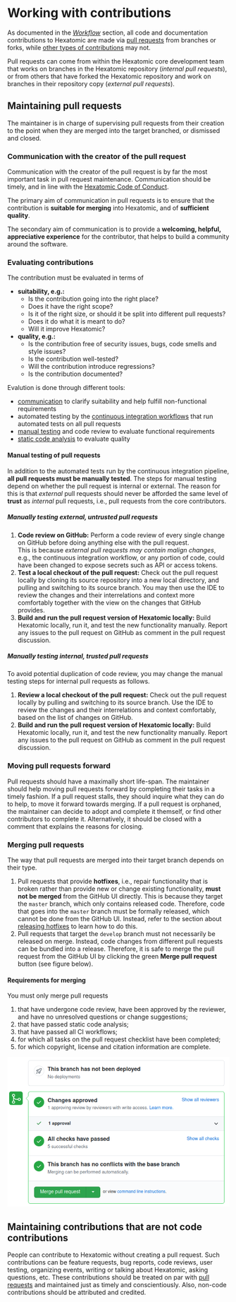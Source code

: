 # Working with contributions

As documented in the [*Workflow*](../../development/workflow/) section, all code and documentation contributions to Hexatomic are made via [pull requests](#maintaining-pull-requests) from branches or forks, while [other types of contributions](#maintaining-contributions-that-are-not-code-contributions) may not.

Pull requests can come from within the Hexatomic core development team that works on branches in the Hexatomic repository (*internal pull requests*), or from others that have forked the Hexatomic repository and work on branches in their repository copy (*external pull requests*).

## Maintaining pull requests

The maintainer is in charge of supervising pull requests from their creation to the point when they are merged into the target branched, or dismissed and closed.

### Communication with the creator of the pull request  

Communication with the creator of the pull request is by far the most important task in pull request maintenance.
Communication should be timely, and in line with the [Hexatomic Code of Conduct](https://github.com/hexatomic/hexatomic/blob/develop/CODE_OF_CONDUCT.md).

The primary aim of communication in pull requests is to ensure that the contribution 
is **suitable for merging** into Hexatomic, and of **sufficient quality**.

The secondary aim of communication is to provide a **welcoming, helpful, appreciative experience** for the contributor,
that helps to build a community around the software.

### Evaluating contributions

The contribution must be evaluated in terms of 

- **suitability, e.g.:**
  - Is the contribution going into the right place?
  - Does it have the right scope?
  - Is it of the right size, or should it be split into different pull requests?
  - Does it do what it is meant to do?
  - Will it improve Hexatomic?
- **quality, e.g.:**
  - Is the contribution free of security issues, bugs, code smells and style issues?
  - Is the contribution well-tested?
  - Will the contribution introduce regressions?
  - Is the contribution documented?

Evalution is done through different tools:
- [communication](#communication-with-the-creator-of-the-pull-request) to clarify suitability and help fulfill non-functional requirements
- automated testing by the [continuous integration workflows](../continuous-integration/) that run automated tests on all pull requests
- [manual testing](#manual-testing-of-pull-requests) and code review to evaluate functional requirements
- [static code analysis](../continuous-integration/#static-code-analysis) to evaluate quality

#### Manual testing of pull requests

In addition to the automated tests run by the continuous integration pipeline, **all pull requests must be manually tested**.
The steps for manual testing depend on whether the pull request is internal or external.
The reason for this is that *external* pull requests should never be afforded the same level of **trust** as *internal* pull requests, i.e., pull requests from the core contributors.

<!--TODO To read more about how to review the changes as part of this process, read the section on [code review](TODO).-->

##### Manually testing *external*, untrusted pull requests

1. **Code review on GitHub:** Perform a code review of every single change on GitHub before doing anything else with the pull request.  
<i class="fa fa-warning"></i> This is because *external pull requests may contain malign changes*, e.g., the continuous integration workflow, or any portion of code, could have been changed to expose secrets such as API or access tokens.
2. **Test a local checkout of the pull request:** Check out the pull request locally by cloning its source repository into a new local directory, and pulling and switching to its source branch. You may then use the IDE to review the changes and their interrelations and context more comfortably together with the view on the changes that GitHub provides.
3. **Build and run the pull request version of Hexatomic locally:** Build Hexatomic locally, run it, and test the new functionality manually. Report any issues to the pull request on GitHub as comment in the pull request discussion.

##### Manually testing *internal*, trusted pull requests

To avoid potential duplication of code review, you may change the manual testing steps for internal pull requests as follows.

1. **Review a local checkout of the pull request:** Check out the pull request locally by pulling and switching to its source branch. Use the IDE to review the changes and their interrelations and context comfortably, based on the list of changes on GitHub. 
3. **Build and run the pull request version of Hexatomic locally:** Build Hexatomic locally, run it, and test the new functionality manually. Report any issues to the pull request on GitHub as comment in the pull request discussion.

### Moving pull requests forward

Pull requests should have a maximally short life-span.
The maintainer should help moving pull requests forward by completing their tasks in a timely fashion.
If a pull request stalls, they should inquire what they can do to help, to move it forward towards merging.
If a pull request is orphaned, the maintainer can decide to adopt and complete it themself, or find other contributors to complete it.
Alternatively, it should be closed with a comment that explains the reasons for closing.

### Merging pull requests

The way that pull requests are merged into their target branch depends on their type.

1. Pull requests that provide **hotfixes**, i.e., repair functionality that is broken rather than provide 
new or change existing functionality, **must not be merged** from the GitHub UI directly. This is
because they target the `master` branch, which only contains released code. Therefore, code that
goes into the `master` branch must be formally released, which cannot be done from the GitHub UI.
Instead, refer to the section about [releasing hotfixes](../releases/README.md#hotfix-releases) to learn how to do this.
2. Pull requests that target the `develop` branch must not necessarily be released on merge. Instead,
code changes from different pull requests can be bundled into a release. Therefore, it is safe to
merge the pull request from the GitHub UI by clicking the green **Merge pull request** button (see figure below).

#### Requirements for merging

You must only merge pull requests

1. that have undergone code review, have been approved by the reviewer, and have no unresolved questions or change suggestions;
2. that have passed static code analysis;
3. that have passed all CI workflows;
4. for which all tasks on the pull request checklist have been completed;
5. for which copyright, license and citation information are complete.

![When all requirements are fulfilled, pull requests to `develop` can be merged by clicking the green button "Merge pull request".](merge-pull-request.png)

## Maintaining contributions that are not code contributions

People can contribute to Hexatomic without creating a pull request.
Such contributions can be feature requests, bug reports, code reviews, user testing, organizing events, writing or talking about Hexatomic, asking questions, etc.
These contributions should be treated on par with [pull requests](#maintaining-pull-requests) and maintained just as timely and conscientiously.
Also, non-code contributions should be attributed and credited. <!-- TODO Add link to crediting section -->
